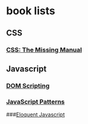 # book lists
## CSS

### [CSS: The Missing Manual](./CSS/MissingManual.md)



## Javascript

### [DOM Scripting](./JS/DOM_scripting.md)
### [JavaScript Patterns](./JSPatterns/guide.md)
###[Eloquent Javascript](./JS/Eloquent_javascript.md)


